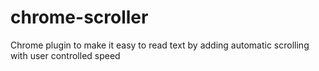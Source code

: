 # chrome-scroller

Chrome plugin to make it easy to read text by adding automatic scrolling with user controlled speed


